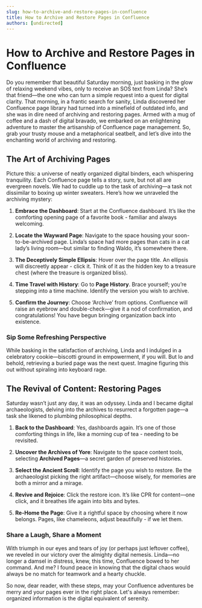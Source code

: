 ```yaml
---
slug: how-to-archive-and-restore-pages-in-confluence
title: How to Archive and Restore Pages in Confluence
authors: [undirected]
---
```



# How to Archive and Restore Pages in Confluence

Do you remember that beautiful Saturday morning, just basking in the glow of relaxing weekend vibes, only to receive an SOS text from Linda? She’s that friend—the one who can turn a simple request into a quest for digital clarity. That morning, in a frantic search for sanity, Linda discovered her Confluence page library had turned into a minefield of outdated info, and she was in dire need of archiving and restoring pages. Armed with a mug of coffee and a dash of digital bravado, we embarked on an enlightening adventure to master the artisanship of Confluence page management. So, grab your trusty mouse and a metaphorical seatbelt, and let’s dive into the enchanting world of archiving and restoring.

## The Art of Archiving Pages

Picture this: a universe of neatly organized digital binders, each whispering tranquility. Each Confluence page tells a story, sure, but not all are evergreen novels. We had to cuddle up to the task of archiving—a task not dissimilar to boxing up winter sweaters. Here’s how we unraveled the archiving mystery:

1. **Embrace the Dashboard**: Start at the Confluence dashboard. It’s like the comforting opening page of a favorite book - familiar and always welcoming.

2. **Locate the Wayward Page**: Navigate to the space housing your soon-to-be-archived page. Linda’s space had more pages than cats in a cat lady’s living room—but similar to finding Waldo, it’s somewhere there.

3. **The Deceptively Simple Ellipsis**: Hover over the page title. An ellipsis will discreetly appear - click it. Think of it as the hidden key to a treasure chest (where the treasure is organized bliss).

4. **Time Travel with History**: Go to **Page History**. Brace yourself; you’re stepping into a time machine. Identify the version you wish to archive.

5. **Confirm the Journey**: Choose ‘Archive’ from options. Confluence will raise an eyebrow and double-check—give it a nod of confirmation, and congratulations! You have begun bringing organization back into existence.

### Sip Some Refreshing Perspective

While basking in the satisfaction of archiving, Linda and I indulged in a celebratory cookie—biscotti ground in empowerment, if you will. But lo and behold, retrieving a buried page was the next quest. Imagine figuring this out without spiraling into keyboard rage.

## The Revival of Content: Restoring Pages

Saturday wasn’t just any day, it was an odyssey. Linda and I became digital archaeologists, delving into the archives to resurrect a forgotten page—a task she likened to plumbing philosophical depths.

1. **Back to the Dashboard**: Yes, dashboards again. It’s one of those comforting things in life, like a morning cup of tea - needing to be revisited. 

2. **Uncover the Archives of Yore**: Navigate to the space content tools, selecting **Archived Pages**—a secret garden of preserved histories.

3. **Select the Ancient Scroll**: Identify the page you wish to restore. Be the archaeologist picking the right artifact—choose wisely, for memories are both a mirror and a mirage.

4. **Revive and Rejoice**: Click the restore icon. It’s like CPR for content—one click, and it breathes life again into bits and bytes.

5. **Re-Home the Page**: Give it a rightful space by choosing where it now belongs. Pages, like chameleons, adjust beautifully - if we let them.

### Share a Laugh, Share a Moment

With triumph in our eyes and tears of joy (or perhaps just leftover coffee), we reveled in our victory over the almighty digital nemesis. Linda—no longer a damsel in distress, knew, this time, Confluence bowed to her command. And me? I found peace in knowing that the digital chaos would always be no match for teamwork and a hearty chuckle.

So now, dear reader, with these steps, may your Confluence adventures be merry and your pages ever in the right place. Let's always remember: organized information is the digital equivalent of serenity.

